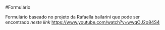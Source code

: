 #Formulário



















Formulário baseado no projeto da Rafaella bailarini que pode ser encontrado  *neste link* https://www.youtube.com/watch?v=wwqOJ2o84S4
